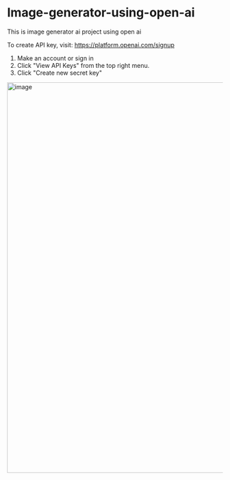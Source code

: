 # Image-generator-using-open-ai
This is image generator ai project using open ai

 To create API key,
 visit:
    https://platform.openai.com/signup

 1. Make an account or sign in
 2. Click "View API Keys" from the top right menu.
 3. Click "Create new secret key"

<img width="911" alt="image" src="https://github.com/user-attachments/assets/fa52c8ab-db7f-4b4b-a35a-631c7e065374">
